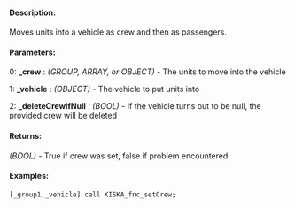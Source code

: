#### Description:
Moves units into a vehicle as crew and then as passengers.

#### Parameters:
0: **_crew** : *(GROUP, ARRAY, or OBJECT)* - The units to move into the vehicle

1: **_vehicle** : *(OBJECT)* - The vehicle to put units into

2: **_deleteCrewIfNull** : *(BOOL)* - If the vehicle turns out to be null, the provided crew will be deleted

#### Returns:
*(BOOL)* - True if crew was set, false if problem encountered

#### Examples:
```sqf
[_group1,_vehicle] call KISKA_fnc_setCrew;
```

